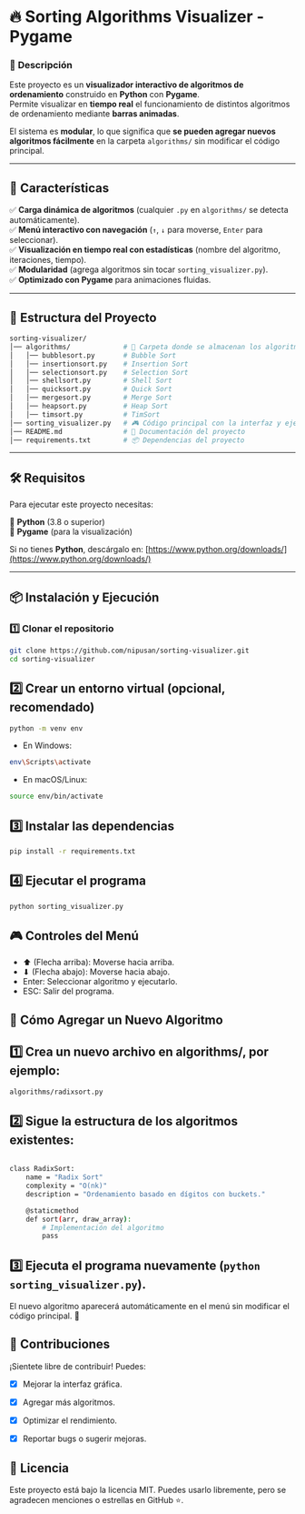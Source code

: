 # 🔥 Sorting Algorithms Visualizer - Pygame

### 📝 **Descripción**
Este proyecto es un **visualizador interactivo de algoritmos de ordenamiento** construido en **Python** con **Pygame**.  
Permite visualizar en **tiempo real** el funcionamiento de distintos algoritmos de ordenamiento mediante **barras animadas**.  

El sistema es **modular**, lo que significa que **se pueden agregar nuevos algoritmos fácilmente** en la carpeta `algorithms/` sin modificar el código principal.

---

## 🚀 **Características**
✅ **Carga dinámica de algoritmos** (cualquier `.py` en `algorithms/` se detecta automáticamente).  
✅ **Menú interactivo con navegación** (`↑`, `↓` para moverse, `Enter` para seleccionar).  
✅ **Visualización en tiempo real con estadísticas** (nombre del algoritmo, iteraciones, tiempo).  
✅ **Modularidad** (agrega algoritmos sin tocar `sorting_visualizer.py`).  
✅ **Optimizado con Pygame** para animaciones fluidas.  

---

## 📂 **Estructura del Proyecto**

```bash
sorting-visualizer/
│── algorithms/             # 📌 Carpeta donde se almacenan los algoritmos de ordenamiento
│   │── bubblesort.py       # Bubble Sort
│   │── insertionsort.py    # Insertion Sort
│   │── selectionsort.py    # Selection Sort
│   │── shellsort.py        # Shell Sort
│   │── quicksort.py        # Quick Sort
│   │── mergesort.py        # Merge Sort
│   │── heapsort.py         # Heap Sort
│   │── timsort.py          # TimSort
│── sorting_visualizer.py   # 🎮 Código principal con la interfaz y ejecución de algoritmos
│── README.md               # 📖 Documentación del proyecto
│── requirements.txt        # 📦 Dependencias del proyecto

```



---

## 🛠 **Requisitos**
Para ejecutar este proyecto necesitas:

🔹 **Python** (3.8 o superior)  
🔹 **Pygame** (para la visualización)  

Si no tienes **Python**, descárgalo en: [https://www.python.org/downloads/](https://www.python.org/downloads/)

---

## 📦 **Instalación y Ejecución**
### 1️⃣ **Clonar el repositorio**
```bash
git clone https://github.com/nipusan/sorting-visualizer.git
cd sorting-visualizer
```

## 2️⃣ Crear un entorno virtual (opcional, recomendado)


```bash
python -m venv env
```

- En Windows: 
```bash
env\Scripts\activate
```
- En macOS/Linux:
```bash
source env/bin/activate
```

## 3️⃣ Instalar las dependencias

```bash
pip install -r requirements.txt
```

## 4️⃣ Ejecutar el programa

```bash
python sorting_visualizer.py
```

## 🎮 Controles del Menú

- ⬆ (Flecha arriba): Moverse hacia arriba.
- ⬇ (Flecha abajo): Moverse hacia abajo.
- Enter: Seleccionar algoritmo y ejecutarlo.
- ESC: Salir del programa.

## 📌 Cómo Agregar un Nuevo Algoritmo

## 1️⃣ Crea un nuevo archivo en algorithms/, por ejemplo:

```bash
algorithms/radixsort.py
```

## 2️⃣ Sigue la estructura de los algoritmos existentes:

```bash

class RadixSort:
    name = "Radix Sort"
    complexity = "O(nk)"
    description = "Ordenamiento basado en dígitos con buckets."

    @staticmethod
    def sort(arr, draw_array):
        # Implementación del algoritmo
        pass
```

## 3️⃣ Ejecuta el programa nuevamente (`python sorting_visualizer.py`).

El nuevo algoritmo aparecerá automáticamente en el menú sin modificar el código principal. 🎉

## 🤝 Contribuciones

¡Sientete libre de contribuir! Puedes:
- [x] Mejorar la interfaz gráfica.
- [x] Agregar más algoritmos.
- [x] Optimizar el rendimiento.
- [x] Reportar bugs o sugerir mejoras.


## 📝 Licencia

Este proyecto está bajo la licencia MIT. Puedes usarlo libremente, pero se agradecen menciones o estrellas en GitHub ⭐.